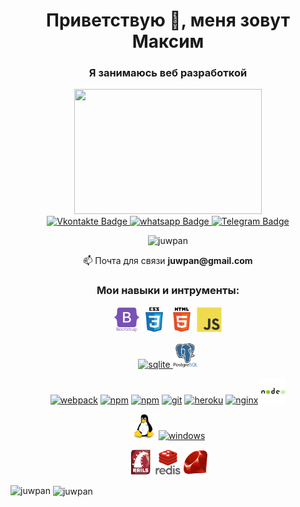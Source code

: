 
<h1 align="center">Приветствую 👋, меня зовут Максим </h1>
<h3 align="center">Я занимаюсь веб разработкой</h3>

<div id="header" align="center">
  <img src="https://media1.giphy.com/media/f6hnhHkks8bk4jwjh3/giphy.gif" width="300" height="200"/>
</div>

<div id="badges" align="center">
  <a href="https://vk.com/id45360483">
    <img src="https://img.shields.io/badge/Vkontakte-blue?logo=vk&logoColor=white&style=for-the-badge" alt="Vkontakte Badge"/>
  </a>
  <a href="https://wa.me/+79658414034">
    <img src="https://img.shields.io/badge/WhatsApp-brightgreen?logo=WhatsApp&logoColor=white&style=for-the-badge" alt="whatsapp Badge"/>
  </a>
  <a href="https://t.me/Juwpan">
    <img src="https://img.shields.io/badge/Telegram-2bb8c4?logo=telegram&logoColor=white&style=for-the-badge" alt="Telegram Badge"/>
  </a>
</div>
<p align="center"> <img src="https://komarev.com/ghpvc/?username=juwpan&label=Profile%20views&color=0e75b6&style=flat" alt="juwpan" /> </p>

<p align="center"> 📫 Почта для связи <b>juwpan@gmail.com</b></p>

<h3 align="center">Мои навыки и интрументы:</h3>

<p align="center">
  <a href="https://getbootstrap.com" target="_blank" rel="noreferrer">
  <img src="https://raw.githubusercontent.com/devicons/devicon/master/icons/bootstrap/bootstrap-plain-wordmark.svg" alt="bootstrap" width="40"    
  height="40"/></a>
  <a href="https://www.w3schools.com/css/" target="_blank" rel="noreferrer">
  <img src="https://raw.githubusercontent.com/devicons/devicon/master/icons/css3/css3-original-wordmark.svg" alt="css3"
  width="40" height="40" /></a>
  <a href="https://www.w3.org/html/" target="_blank" rel="noreferrer">
  <img src="https://raw.githubusercontent.com/devicons/devicon/master/icons/html5/html5-original-wordmark.svg"
  alt="html5" width="40" height="40" /></a>
  <a href="https://developer.mozilla.org/en-US/docs/Web/JavaScript" target="_blank" rel="noreferrer">
  <img src="https://raw.githubusercontent.com/devicons/devicon/master/icons/javascript/javascript-original.svg"
  alt="javascript" width="40" height="40" /></a>
 </p>
 
 <p align="center">
    <a href="https://www.sqlite.org/" target="_blank" rel="noreferrer"> <img
    src="https://www.vectorlogo.zone/logos/sqlite/sqlite-icon.svg" alt="sqlite" width="40" height="40" /> </a>
    <a href="https://www.postgresql.org" target="_blank"
    rel="noreferrer"> <img
    src="https://raw.githubusercontent.com/devicons/devicon/master/icons/postgresql/postgresql-original-wordmark.svg"
    alt="postgresql" width="40" height="40" /></a>
 </p>
 
 <p align="center">
   <a href="https://webpack.js.org" target="_blank" rel="noreferrer"> <img
   src="https://miro.medium.com/max/1400/1*9IXiJMp60QAt3MP0R8qX_A.png"
   alt="webpack" width="80" height="40" /></a>
   <a href="https://www.npmjs.com" target="_blank" rel="noreferrer"> <img
   src="https://upload.wikimedia.org/wikipedia/commons/d/db/Npm-logo.svg"
   alt="npm" width="80" height="40" /></a>
   <a href="https://yarnpkg.com" target="_blank" rel="noreferrer"> <img
   src="https://anurocha.files.wordpress.com/2016/10/yarn-kitten-full.png"
   alt="npm" width="80" height="40" /></a>
   <a href="https://git-scm.com/" target="_blank" rel="noreferrer"> <img
   src="https://www.vectorlogo.zone/logos/git-scm/git-scm-icon.svg" alt="git" width="40" height="40" /></a>
   <a href="https://heroku.com" target="_blank" rel="noreferrer"> 
   <img src="https://www.vectorlogo.zone/logos/heroku/heroku-icon.svg" alt="heroku" width="40" height="40" /></a>
    <a href="https://www.nginx.com" target="_blank" rel="noreferrer">
    <img src="https://encrypted-tbn0.gstatic.com/images?q=tbn:ANd9GcSBv2aYopwb8K6k7McYi-EHgKmuqA1XEnb5X4KXlfnEFcfa8rf_Te9HXbZiq4e4_tJcfew&usqp=CAU"    
    alt="nginx" width="40" height="40" /></a>
    <a href="https://nodejs.org" target="_blank" rel="noreferrer"> <img
    src="https://raw.githubusercontent.com/devicons/devicon/master/icons/nodejs/nodejs-original-wordmark.svg"
    alt="nodejs" width="40" height="40" /></a>
 </p>
 
 <p align="center">
    <a href="https://www.linux.org/" target="_blank" rel="noreferrer"> 
    <img src="https://raw.githubusercontent.com/devicons/devicon/master/icons/linux/linux-original.svg" alt="linux"
    width="40" height="40" /></a>
    <a href="https://www.microsoft.com" target="_blank" rel="noreferrer"> 
    <img src="https://www.clipartmax.com/png/middle/87-873843_windows-10-logo-report-flat-icon.png" alt="windows"
    width="40" height="40" /></a>
  </p>
  
  <p align="center">
    <a href="https://rubyonrails.org" target="_blank"
    rel="noreferrer"> <img
    src="https://raw.githubusercontent.com/devicons/devicon/master/icons/rails/rails-original-wordmark.svg"
    alt="rails" width="40" height="40" /></a>
    <a href="https://redis.io" target="_blank" rel="noreferrer"> <img
    src="https://raw.githubusercontent.com/devicons/devicon/master/icons/redis/redis-original-wordmark.svg"
    alt="redis" width="40" height="40" /></a>
    <a href="https://www.ruby-lang.org/en/" target="_blank"
    rel="noreferrer"> <img
    src="https://raw.githubusercontent.com/devicons/devicon/master/icons/ruby/ruby-original.svg" alt="ruby"
    width="40" height="40" /></a>
 </p>
  

<p><img align="left" src="https://github-readme-stats.vercel.app/api/top-langs?username=juwpan&show_icons=true&locale=en&layout=compact" alt="juwpan" /></p>

<p>&nbsp;<img align="center" src="https://github-readme-stats.vercel.app/api?username=juwpan&show_icons=true&locale=en" alt="juwpan" /></p>

<!--
**juwpan/juwpan** is a ✨ _special_ ✨ repository because its `README.md` (this file) appears on your GitHub profile.

Here are some ideas to get you started:

- 🔭 I’m currently working on ...
- 🌱 I’m currently learning ...
- 👯 I’m looking to collaborate on ...
- 🤔 I’m looking for help with ...
- 💬 Ask me about ...
- 📫 How to reach me: ...
- 😄 Pronouns: ...
- ⚡ Fun fact: ...
-->
